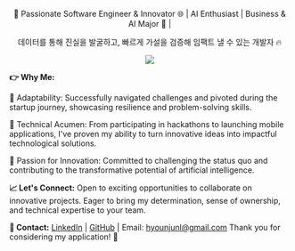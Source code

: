 <div align="center">
  <p style="text-align: center;">🚀 Passionate Software Engineer & Innovator 🌐 | AI Enthusiast | Business & AI Major 🐯 |</p>
  <p style="text-align: center;">데이터를 통해 진실을 발굴하고, 빠르게 가설을 검증해 임팩트 낼 수 있는 개발자 🔥</p>
  <a href="https://skillicons.dev">
    <img src="https://skillicons.dev/icons?i=py,django,flutter,nextjs,tailwind,mysql,firebase,git,linux,tensorflow&perline=5" />
  </a>
</div>




**👉 Why Me:**

💪 Adaptability: Successfully navigated challenges and pivoted during the startup journey, showcasing resilience and problem-solving skills.

🌟 Technical Acumen: From participating in hackathons to launching mobile applications, I've proven my ability to turn innovative ideas into impactful technological solutions.

🚀 Passion for Innovation: Committed to challenging the status quo and contributing to the transformative potential of artificial intelligence.

**📈 Let's Connect:**
Open to exciting opportunities to collaborate on innovative projects.
Eager to bring my determination, sense of ownership, and technical expertise to your team.

**📧 Contact:**
[LinkedIn](https://www.linkedin.com/in/hyoun-jun-lee-26911723b/) | [GitHub](https://github.com/Koalajuni) | Email: hyounjunl@gmail.com 
Thank you for considering my application! 🚀
